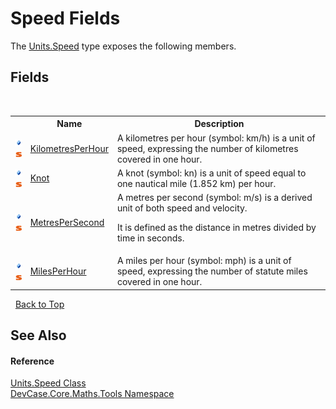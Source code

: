 # Speed Fields
 

The <a href="T_DevCase_Core_Maths_Tools_Units_Speed">Units.Speed</a> type exposes the following members.


## Fields
&nbsp;<table><tr><th></th><th>Name</th><th>Description</th></tr><tr><td>![Public field](media/pubfield.gif "Public field")![Static member](media/static.gif "Static member")</td><td><a href="F_DevCase_Core_Maths_Tools_Units_Speed_KilometresPerHour">KilometresPerHour</a></td><td>
A kilometres per hour (symbol: km/h) is a unit of speed, expressing the number of kilometres covered in one hour.</td></tr><tr><td>![Public field](media/pubfield.gif "Public field")![Static member](media/static.gif "Static member")</td><td><a href="F_DevCase_Core_Maths_Tools_Units_Speed_Knot">Knot</a></td><td>
A knot (symbol: kn) is a unit of speed equal to one nautical mile (1.852 km) per hour.</td></tr><tr><td>![Public field](media/pubfield.gif "Public field")![Static member](media/static.gif "Static member")</td><td><a href="F_DevCase_Core_Maths_Tools_Units_Speed_MetresPerSecond">MetresPerSecond</a></td><td>
A metres per second (symbol: m/s) is a derived unit of both speed and velocity. 

 It is defined as the distance in metres divided by time in seconds.</td></tr><tr><td>![Public field](media/pubfield.gif "Public field")![Static member](media/static.gif "Static member")</td><td><a href="F_DevCase_Core_Maths_Tools_Units_Speed_MilesPerHour">MilesPerHour</a></td><td>
A miles per hour (symbol: mph) is a unit of speed, expressing the number of statute miles covered in one hour.</td></tr></table>&nbsp;
<a href="#speed-fields">Back to Top</a>

## See Also


#### Reference
<a href="T_DevCase_Core_Maths_Tools_Units_Speed">Units.Speed Class</a><br /><a href="N_DevCase_Core_Maths_Tools">DevCase.Core.Maths.Tools Namespace</a><br />